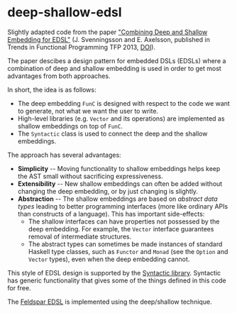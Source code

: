 deep-shallow-edsl
=================

Slightly adapted code from the paper ["Combining Deep and Shallow Embedding for EDSL"](http://www.cse.chalmers.se/~emax/documents/svenningsson2013combining.pdf) (J. Svenningsson and E. Axelsson, published in Trends in Functional Programming TFP 2013, [DOI](http://dx.doi.org/10.1007/978-3-642-40447-4_2)).

The paper descibes a design pattern for embedded DSLs (EDSLs) where a combination of deep and shallow embedding is used in order to get most advantages from both approaches.

In short, the idea is as follows:

  * The deep embedding `FunC` is designed with respect to the code we want to generate, not what we want the user to write.
  * High-level libraries (e.g. `Vector` and its operations) are implemented as shallow embeddings on top of `FunC`.
  * The `Syntactic` class is used to connect the deep and the shallow embeddings.

The approach has several advantages:

  * **Simplicity**    -- Moving functionality to shallow embeddings helps keep the AST small without sacrificing expressiveness.
  * **Extensibility** -- New shallow embeddings can often be added without changing the deep embedding, or by just changing is slightly.
  * **Abstraction**   -- The shallow embeddings are based on *abstract data types* leading to better programming interfaces (more like ordinary APIs than constructs of a language). This has important side-effects:
      - The shallow interfaces can have properties not possessed by the deep embedding. For example, the `Vector` interface guarantees removal of intermediate structures.
      - The abstract types can sometimes be made instances of standard Haskell type classes, such as `Functor` and `Monad` (see the `Option` and `Vector` types), even when the deep embedding cannot.

This style of EDSL design is supported by the [Syntactic library](http://hackage.haskell.org/package/syntactic). Syntactic has generic functionality that gives some of the things defined in this code for free.

The [Feldspar EDSL](https://feldspar.github.io) is implemented using the deep/shallow technique.

